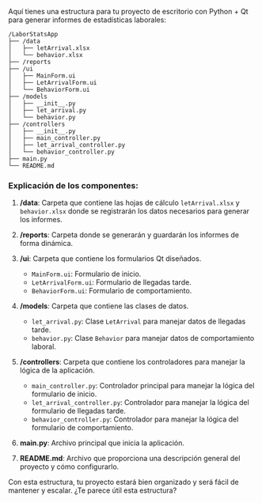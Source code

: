 Aquí tienes una estructura para tu proyecto de escritorio con Python + Qt para generar informes de estadísticas laborales:

```
/LaborStatsApp
├── /data
│   ├── letArrival.xlsx
│   └── behavior.xlsx
├── /reports
├── /ui
│   ├── MainForm.ui
│   ├── LetArrivalForm.ui
│   └── BehaviorForm.ui
├── /models
│   ├── __init__.py
│   ├── let_arrival.py
│   └── behavior.py
├── /controllers
│   ├── __init__.py
│   ├── main_controller.py
│   ├── let_arrival_controller.py
│   └── behavior_controller.py
├── main.py
└── README.md
```

### Explicación de los componentes:

1. **/data**: Carpeta que contiene las hojas de cálculo `letArrival.xlsx` y `behavior.xlsx` donde se registrarán los datos necesarios para generar los informes.

2. **/reports**: Carpeta donde se generarán y guardarán los informes de forma dinámica.

3. **/ui**: Carpeta que contiene los formularios Qt diseñados. 
   - `MainForm.ui`: Formulario de inicio.
   - `LetArrivalForm.ui`: Formulario de llegadas tarde.
   - `BehaviorForm.ui`: Formulario de comportamiento.

4. **/models**: Carpeta que contiene las clases de datos.
   - `let_arrival.py`: Clase `LetArrival` para manejar datos de llegadas tarde.
   - `behavior.py`: Clase `Behavior` para manejar datos de comportamiento laboral.

5. **/controllers**: Carpeta que contiene los controladores para manejar la lógica de la aplicación.
   - `main_controller.py`: Controlador principal para manejar la lógica del formulario de inicio.
   - `let_arrival_controller.py`: Controlador para manejar la lógica del formulario de llegadas tarde.
   - `behavior_controller.py`: Controlador para manejar la lógica del formulario de comportamiento.

6. **main.py**: Archivo principal que inicia la aplicación.

7. **README.md**: Archivo que proporciona una descripción general del proyecto y cómo configurarlo.

Con esta estructura, tu proyecto estará bien organizado y será fácil de mantener y escalar. ¿Te parece útil esta estructura?
